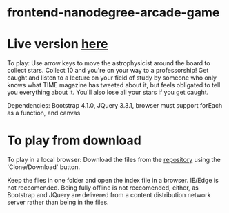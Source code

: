 frontend-nanodegree-arcade-game
===============================
Live version [here](https://hcolleen.github.io/frontend-nanodegree-arcade-game/)
===============================


To play:
Use arrow keys to move the astrophysicist around the board to collect stars.  Collect 10 and you're on your way to a professorship!  Get caught and listen to a lecture on your field of study by someone who only knows what TIME magazine has tweeted about it, but feels obligated to tell you everything about it.  You'll also lose all your stars if you get caught.


Dependencies: Bootstrap 4.1.0, JQuery 3.3.1, browser must support forEach as a function, and canvas


To play from download
===============================

To play in a local browser:
Download the files from the [repository](https://github.com/hColleen/frontend-nanodegree-arcade-game) using the 'Clone/Download' button.

Keep the files in one folder and open the index file in a browser.  IE/Edge is not reccomended.  Being fully offline is not reccomended, either, as Bootstrap and JQuery are delivered from a content distribution network server rather than being in the files.
